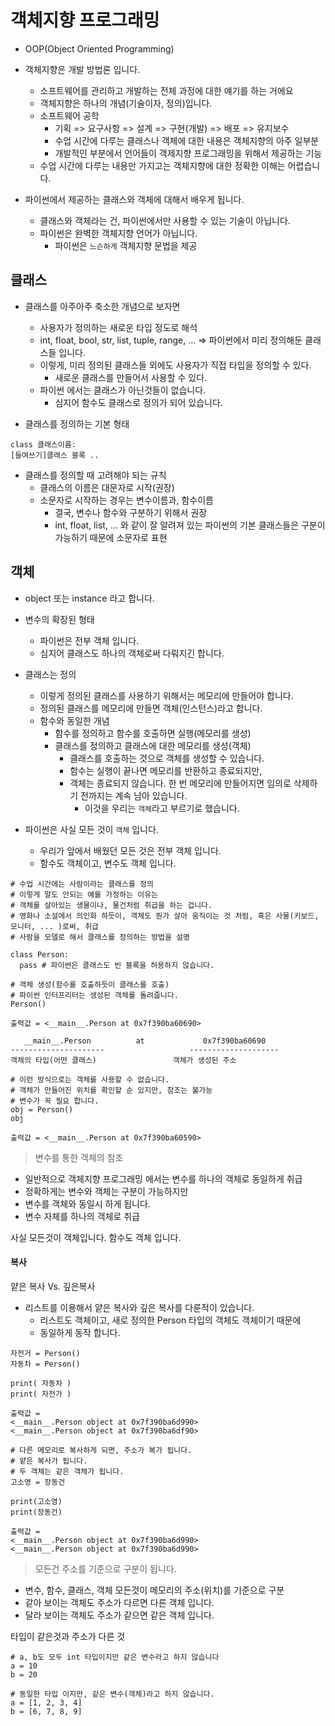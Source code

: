 # 객체지향 프로그래밍
- OOP(Object Oriented Programming)
- 객체지향은 개발 방법론 입니다. 
  - 소프트웨어를 관리하고 개발하는 전체 과정에 대한 얘기를 하는 거에요
  - 객체지향은 하나의 개념(기술이자, 정의)입니다.
  - 소프트웨어 공학
    - 기획 => 요구사항 => 설계 => 구현(개발) => 배포 => 유지보수
    - 수업 시간에 다루는 클래스나 객체에 대한 내용은 객체지향의 아주 일부분
    - 개발적인 부분에서 언어들이 객제지향 프로그래밍을 위해서 제공하는 기능
  - 수업 시간에 다루는 내용만 가지고는 객체지향에 대한 정확한 이해는 어렵습니다. 
 
- 파이썬에서 제공하는 클래스와 객체에 대해서 배우게 됩니다. 
  - 클래스와 객체라는 건, 파이썬에서만 사용할 수 있는 기술이 아닙니다.
  - 파이썬은 완벽한 객체지향 언어가 아닙니다.
    - 파이썬은 `느슨하게` 객체지향 문법을 제공
 
## 클래스
- 클래스를 아주아주 축소한 개념으로 보자면 
  - 사용자가 정의하는 새로운 타입 정도로 해석
  - int, float, bool, str, list, tuple, range, ... => 파이썬에서 미리 정의해둔 클래스들 입니다. 
  - 이렇게, 미리 정의된 클래스들 외에도 사용자가 직접 타입을 정의할 수 있다. 
    - 새로운 클래스를 만들어서 사용할 수 있다. 
  - 파이썬 에서는 클래스가 아닌것들이 없습니다. 
    - 심지어 함수도 클래스로 정의가 되어 있습니다. 

- 클래스를 정의하는 기본 형태

```
class 클래스이름: 
[들여쓰기]클래스 블록 .. 
```

- 클래스를 정의할 때 고려해야 되는 규칙
  - 클래스의 이름은 대문자로 시작(권장)
  - 소문자로 시작하는 경우는 변수이름과, 함수이름
    - 결국, 변수나 함수와 구분하기 위해서 권장
    - int, float, list, ... 와 같이 잘 알려져 있는 파이썬의 기본 클래스들은 구분이 가능하기 때문에 소문자로 표현

## 객체
- object 또는 instance 라고 합니다. 
- 변수의 확장된 형태
  - 파이썬은 전부 객체 입니다. 
  - 심지어 클래스도 하나의 객체로써 다뤄지긴 합니다.
- 클래스는 정의
  - 이렇게 정의된 클래스를 사용하기 위해서는 메모리에 만들어야 합니다. 
  - 정의된 클래스를 메모리에 만들면 객체(인스턴스)라고 합니다. 
  - 함수와 동일한 개념
    - 함수를 정의하고 함수를 호출하면 실행(메모리를 생성)
    - 클래스를 정의하고 클래스에 대한 메모리를 생성(객체)
      - 클래스를 호출하는 것으로 객체를 생성할 수 있습니다. 
      - 함수는 실행이 끝나면 메모리를 반환하고 종료되지만,
      - 객체는 종료되지 않습니다. 한 번 메모리에 만들어지면 임의로 삭제하기 전까지는 계속 남아 있습니다. 
        - 이것을 우리는 `객체`라고 부르기로 했습니다. 

- 파이썬은 사실 모든 것이 `객체` 입니다. 
  - 우리가 앞에서 배웠던 모든 것은 전부 객체 입니다. 
  - 함수도 객체이고, 변수도 객체 입니다. 

```
# 수업 시간에는 사람이라는 클래스를 정의
# 이렇게 말도 안되는 예를 가정하는 이유는
# 객체를 살아있는 생물이나, 물건처럼 취급을 하는 겁니다.
# 영화나 소설에서 의인화 하듯이, 객체도 뭔가 살아 움직이는 것 처럼, 혹은 사물(키보드, 모니터, ... )로써, 취급
# 사람을 모델로 해서 클래스를 정의하는 방법을 설명

class Person:
  pass # 파이썬은 클래스도 빈 블록을 허용하지 않습니다. 

# 객체 생성(함수를 호출하듯이 클래스를 호출)
# 파이썬 인터프리터는 생성된 객체를 돌려줍니다. 
Person()

출력값 = <__main__.Person at 0x7f390ba60690>

   __main__.Person          at             0x7f390ba60690
---------------------                   --------------------
객체의 타입(어떤 클래스)                 객체가 생성된 주소

# 이런 방식으로는 객체를 사용할 수 없습니다.
# 객체가 만들어진 위치를 확인할 순 있지만, 참조는 불가능
# 변수가 꼭 필요 합니다. 
obj = Person()
obj

출력값 = <__main__.Person at 0x7f390ba60590>
```
> 변수를 통한 객체의 참조
  - 일반적으로 객체지향 프로그래밍 에서는 변수를 하나의 객체로 동일하게 취급
  - 정확하게는 변수와 객체는 구분이 가능하지만
  - 변수를 객체와 동일시 하게 됩니다. 
  - 변수 자체를 하나의 객체로 취급

사실 모든것이 객체입니다.
함수도 객체 입니다.

#### 복사
얕은 복사 Vs. 깊은복사
- 리스트를 이용해서 얕은 복사와 깊은 복사를 다룬적이 있습니다. 
  - 리스트도 객체이고, 새로 정의한 Person 타입의 객체도 객체이기 때문에
  - 동일하게 동작 합니다. 

```
자전거 = Person()
자동차 = Person()

print( 자동차 )
print( 자전가 )

출력값 = 
<__main__.Person object at 0x7f390ba6d990>
<__main__.Person object at 0x7f390ba6df90>

# 다른 메모리로 복사하게 되면, 주소가 복가 됩니다. 
# 얕은 복사가 됩니다. 
# 두 객체는 같은 객체가 됩니다. 
고소영 = 장동건

print(고소영)
print(장동건)

출력값 = 
<__main__.Person object at 0x7f390ba6d990>
<__main__.Person object at 0x7f390ba6d990>
```

> 모든건 주소를 기준으로 구분이 됩니다. 
  - 변수, 함수, 클래스, 객체 모든것이 메모리의 주소(위치)를 기준으로 구분
  - 같아 보이는 객체도 주소가 다르면 다른 객체 입니다. 
  - 달라 보이는 객체도 주소가 같으면 같은 객체 입니다. 

타입이 같은것과 주소가 다른 것

```
# a, b도 모두 int 타입이지만 같은 변수라고 하지 않습니다
a = 10
b = 20

# 동일한 타입 이지만, 같은 변수(객체)라고 하지 않습니다.
a = [1, 2, 3, 4]
b = [6, 7, 8, 9]
```
